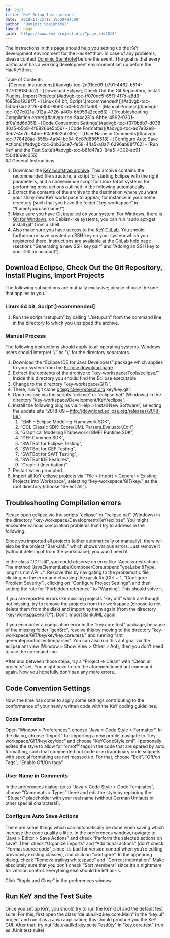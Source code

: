 ```yaml
---
id: 2013
title: 'KeY Setup Instructions'
date: '2018-11-22T17:19:50+01:00'
author: 'Dominic Steinhöfel'
layout: page
guid: 'https://www.key-project.org/?page_id=2013'
---
```


The instructions in this page should help you setting up the KeY development environment for the HacKeYthon. In case of any problems, please contact [Dominic Steinhöfel](https://www.key-project.org/about/people/) before the event. The goal is that every participant has a working development environment set up before the HacKeYthon.

<div class="wp-block-advgb-summary alignnone"><div class="advgb-toc-header collapsed">Table of Contents</div>- [General Instructions](#advgb-toc-2d31dc09-b701-4462-b514-32702818bda2)
- [Download Eclipse, Check Out the Git Repository, Install Plugins, Import Projects](#advgb-toc-ff070dc5-65f1-4f7d-a8d9-f685bd1938f7)
- [Linux 64 bit, Script \[recommended\]](#advgb-toc-150b674d-2f79-43b0-8b90-b0e90251fa60)
- [Manual Process](#advgb-toc-027c021a-912a-4726-a40b-6b959a2eee63)
- [Troubleshooting Compilation errors](#advgb-toc-5a4c231a-6bbe-4592-9301-df0a1dd6d351)
- [Code Convention Settings](#advgb-toc-f370bdb7-d038-40a5-b5b8-4f68266e5b56)
- [Code Formatter](#advgb-toc-ad7e32e8-0eb7-4e7b-84be-60c98e2bb39e)
- [User Name in Comments](#advgb-toc-778428ad-555b-4a94-bc54-8c87d8865518)
- [Configure Auto Save Actions](#advgb-toc-2bb36ce7-fe58-44a5-a0a7-6296ab88f762)
- [Run KeY and the Test Suite](#advgb-toc-b8fd47a3-84a5-4302-ab91-f50d1669c055)

</div>## General Instructions

1. Download the [KeY bootstrap archive](https://www.key-project.org/material/KeYBootstrap.zip). This archive contains the recommended file structure, a script for starting Eclipse with the right parameters, and a convenience script for Linux 64bit systems for performing most actions outlined in the following automatically.
2. Extract the contents of the archive to the destination where you want your shiny new KeY workspace to appear, for instance in your home directory (such that you have the folder “key-workspace” in “/home/yourusername/”).
3. Make sure you have Git installed on your system. For Windows, there is [Git for Windows](https://git-scm.com/download/win), on Debian-like systems, you can run “sudo apt-get install git” from a shell.
4. Also make sure you have access to the [KeY GitLab](https://git.key-project.org). You should furthermore have created an SSH key on your system which you registered there. Instructions are available at the [GitLab help page](https://docs.gitlab.com/ee/ssh/) (sections “Generating a new SSH key pair” and “Adding an SSH key to your GitLab account”).

## Download Eclipse, Check Out the Git Repository, Install Plugins, Import Projects  


The following subsections are mutually exclusive; please choose the one that applies to you.

### Linux 64 bit, Script \[recommended\]

1. Run the script “setup.sh” by calling “./setup.sh” from the command line in the directory to which you unzipped the archive.

### Manual Process

The following instructions should apply to all operating systems. Windows users should interpret “/” as “\\” for the directory separators.

1. Download the “Eclipse IDE for Java Developers” package which applies to your system from the [Eclipse download page](https://www.eclipse.org/downloads/packages/).
2. Extract the contents of the archive to “key-workspace/Tools/eclipse/”. Inside this directory you should find the Eclipse executable.
3. Change to the directory “key-workspace/GIT/”.
4. There, run “git clone git@git.key-project.org:key/key.git”.
5. Open eclipse via the scripts “eclipse” or “eclipse.bat” (Windows) in the directory “key-workspace/Development/KeY/eclipse”.
6. Install the following plugins via “Help &gt; Install New Software”, selecting the update site “2018-09 – http://download.eclipse.org/releases/2018-09”: 
    1. “EMF – Eclipse Modeling Framework SDK”,
    2. “OCL Classic SDK: Ecore/UML Parsers,Evaluator,Edit”,
    3. “Graphical Modeling Framework (GMF) Runtime SDK”,
    4. “GEF Common SDK”,
    5. “SWTBot for Eclipse Testing”,
    6. “SWTBot for GEF Testing”,
    7. “SWTBot for SWT Testing”,
    8. “SWTBot IDE Features”,
    9. “Graphiti (Incubation)”
7. Restart when prompted.
8. Import all KeY eclipse projects via “File &gt; Import &gt; General &gt; Existing Projects into Workspace”, selecting “key-workspace/GIT/key/” as the root directory (choose “Select All”).

## Troubleshooting Compilation errors  


Please open eclipse via the scripts “eclipse” or “eclipse.bat” (Windows) in the directory “key-workspace/Development/KeY/eclipse”. You might encounter various compilation problems that I try to address in the following.

Since you imported all projects (either automatically or manually), there will also be the project “BankJML” which shows various errors. Just remove it (without deleting it from the workspace), you won’t need it.

In the class “JDTUtil”, you could observe an error like “Access restriction: The method ‘JavaElementLabelComposerCore.appendTypeLabel(IType, long)’ is not API …”. Resolve this by navigating to the problematic file, clicking on the error and choosing the quick fix (Ctrl + 1, “Configure Problem Severity”), clicking on “Configure Project Settings”, and then setting the rule for “Forbidden reference” to “Warning”. This should solve it.

If you are reported errors like missing projects “key.util” which are though not missing, try to remove the projects from the workspace (choose to not delete them from the disk) and importing them again (from the directory “key-workspace/GIT/”). Don’t import BankJML again.

If you encounter a compilation error in the “key.core.test” package, because of the missing folder “genSrc”, resolve this by moving to the directory “key-workspace/GIT/key/key/key.core.test/” and running “ant generateproofcollectionparser”. You can also run this ant goal via the eclipse ant view (Window &gt; Show View &gt; Other &gt; Ant), then you don’t need to use the command line.

After and between those steps, try a “Project -&gt; Clean” with “Clean all projects” set. You might have to run the aforementioned ant command again. Now you hopefully don’t see any more errors…

## Code Convention Settings

Now, the time has come to apply some settings contributing to the conformance of your newly written code with the KeY coding guidelines.

### Code Formatter

Open “Window &gt; Preferences”, choose “Java &gt; Code Style &gt; Formatter”. In the dialog, choose “Import” for importing a new profile, navigate to “key-workspace/GIT/key/key/doc” and choose “KeYCodeStyle.xml”. I personally edited the style to allow for “on/off” tags in the code that are spared by auto formatting, such that commented out code or extraordinary code snippets with special formatting are not messed up. For that, choose “Edit”, “Off/on Tags”, “Enable Off/On tags”.

### User Name in Comments

In the preferences dialog, go to “Java &gt; Code Style &gt; Code Templates”, choose “Comments &gt; Types” there and edit the style by replacing the “${user}” placeholder with your real name (without German Umlauts or other special characters!).

### Configure Auto Save Actions

There are some things which can automatically be done when saving which increase the code quality a little. In the preferences window, navigate to “Java &gt; Editor &gt; Save Actions” and check “Perform the selected actions on save”. Then check “Organize imports” and “Additional actions” (don’t check “Format source code”, since it’s bad for version control when you’re editing previously existing classes), and click on “configure”. In the appearing dialog, check “Remove trailing whitespace” and “Correct indentation”. Make absolutely sure that you *don’t* check “Sort members” since it’s a nightmare for version control. Everything else should be left as-is.

Click “Apply and Close” in the preferences window.

## Run KeY and the Test Suite

Once you set up KeY, you should try to run the KeY GUI and the default test suite. For this, first open the class “de.uka.ilkd.key.core.Main” in the “key.ui” project and run it as a Java application; this should produce you the KeY GUI. After that, try out “de.uka.ilkd.key.suite.TestKey” in “key.core.test” (run as JUnit test suite).